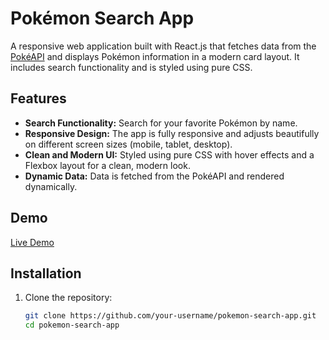 # Pokémon Search App

A responsive web application built with React.js that fetches data from the [PokéAPI](https://pokeapi.co) and displays Pokémon information in a modern card layout. It includes search functionality and is styled using pure CSS.

## Features

- **Search Functionality:** Search for your favorite Pokémon by name.
- **Responsive Design:** The app is fully responsive and adjusts beautifully on different screen sizes (mobile, tablet, desktop).
- **Clean and Modern UI:** Styled using pure CSS with hover effects and a Flexbox layout for a clean, modern look.
- **Dynamic Data:** Data is fetched from the PokéAPI and rendered dynamically.

## Demo

[Live Demo](https://pokemon-task-ankush.netlify.app/)

## Installation

1. Clone the repository:

   ```bash
   git clone https://github.com/your-username/pokemon-search-app.git
   cd pokemon-search-app
